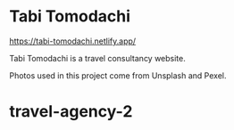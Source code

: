 # Tabi Tomodachi

https://tabi-tomodachi.netlify.app/

Tabi Tomodachi is a travel consultancy website.

Photos used in this project come from Unsplash and Pexel.

# travel-agency-2

